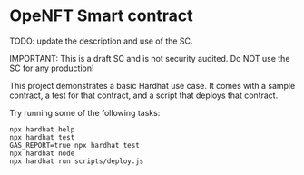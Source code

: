 # OpeNFT Smart contract

TODO: update the description and use of the SC.

IMPORTANT: This is a draft SC and is not security audited. Do NOT use the SC for any production!

This project demonstrates a basic Hardhat use case. It comes with a sample contract, a test for that contract, and a script that deploys that contract.

Try running some of the following tasks:

```shell
npx hardhat help
npx hardhat test
GAS_REPORT=true npx hardhat test
npx hardhat node
npx hardhat run scripts/deploy.js
```
